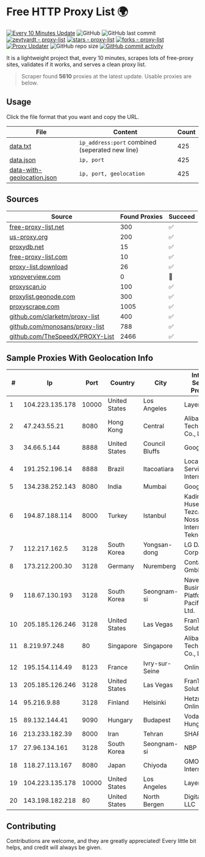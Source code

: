 
# Free HTTP Proxy List 🌍

[![Every 10 Minutes Update](https://github.com/mertguvencli/http-proxy-list/actions/workflows/main.yml/badge.svg?branch=main)](https://github.com/mertguvencli/http-proxy-list/actions/workflows/main.yml)
![GitHub](https://img.shields.io/github/license/mertguvencli/http-proxy-list)
![GitHub last commit](https://img.shields.io/github/last-commit/mertguvencli/http-proxy-list)
[![zevtyardt - proxy-list](https://img.shields.io/static/v1?label=zevtyardt&message=proxy-list&color=blue&logo=github)](https://github.com/zevtyardt/proxy-list "Go to GitHub repo")
[![stars - proxy-list](https://img.shields.io/github/stars/zevtyardt/proxy-list?style=social)](https://github.com/zevtyardt/proxy-list)
[![forks - proxy-list](https://img.shields.io/github/forks/zevtyardt/proxy-list?style=social)](https://github.com/zevtyardt/proxy-list)
[![Proxy Updater](https://github.com/zevtyardt/proxy-list/workflows/Proxy%20Updater/badge.svg)](https://github.com/zevtyardt/proxy-list/actions?query=workflow:"Proxy+Updater")
![GitHub repo size](https://img.shields.io/github/repo-size/zevtyardt/proxy-list)
[![GitHub commit activity](https://img.shields.io/github/commit-activity/m/zevtyardt/proxy-list?logo=commits)](https://github.com/zevtyardt/proxy-list/commits/main)

It is a lightweight project that, every 10 minutes, scrapes lots of free-proxy sites, validates if it works, and serves a clean proxy list.

> Scraper found **5610** proxies at the latest update. Usable proxies are below.

## Usage

Click the file format that you want and copy the URL.

|File|Content|Count|
|----|-------|-----|
|[data.txt](https://raw.githubusercontent.com/mertguvencli/http-proxy-list/main/proxy-list/data.txt)|`ip_address:port` combined (seperated new line)|425|
|[data.json](https://raw.githubusercontent.com/mertguvencli/http-proxy-list/main/proxy-list/data.json)|`ip, port`|425|
|[data-with-geolocation.json](https://raw.githubusercontent.com/mertguvencli/http-proxy-list/main/proxy-list/data-with-geolocation.json)|`ip, port, geolocation`|425|

## Sources

|Source|Found Proxies|Succeed|
|------|-------------|-------|
|[free-proxy-list.net](https://free-proxy-list.net)|300|✅|
|[us-proxy.org](https://www.us-proxy.org)|200|✅|
|[proxydb.net](http://proxydb.net)|15|✅|
|[free-proxy-list.com](https://free-proxy-list.com/?page=&port=&type%5B%5D=http&type%5B%5D=https&up_time=0&search=Search)|10|✅|
|[proxy-list.download](https://www.proxy-list.download/HTTP)|26|✅|
|[vpnoverview.com](https://vpnoverview.com/privacy/anonymous-browsing/free-proxy-servers)|0|🚫|
|[proxyscan.io](https://www.proxyscan.io)|100|✅|
|[proxylist.geonode.com](https://proxylist.geonode.com/api/proxy-list?limit=300&page=1&sort_by=lastChecked&sort_type=desc&protocols=http,https)|300|✅|
|[proxyscrape.com](https://api.proxyscrape.com/v2/?request=displayproxies&protocol=http&timeout=10000&country=all&ssl=all&anonymity=all)|1005|✅|
|[github.com/clarketm/proxy-list](https://raw.githubusercontent.com/clarketm/proxy-list/master/proxy-list-raw.txt)|400|✅|
|[github.com/monosans/proxy-list](https://raw.githubusercontent.com/monosans/proxy-list/main/proxies/http.txt)|788|✅|
|[github.com/TheSpeedX/PROXY-List](https://raw.githubusercontent.com/TheSpeedX/PROXY-List/master/http.txt)|2466|✅|


## Sample Proxies With Geolocation Info

|#|Ip|Port|Country|City|Internet Service Provider|
|-|--|----|-------|----|-------------------------|
|1|104.223.135.178|10000|United States|Los Angeles|LayerHost|
|2|47.243.55.21|8080|Hong Kong|Central|Alibaba (US) Technology Co., Ltd.|
|3|34.66.5.144|8888|United States|Council Bluffs|Google LLC|
|4|191.252.196.14|8888|Brazil|Itacoatiara|Locaweb Serviços de Internet S/A|
|5|134.238.252.143|8080|India|Mumbai|Google LLC|
|6|194.87.188.114|8000|Turkey|Istanbul|Kadir Huseyin Tezcan Nosspeed Internet Teknolojileri|
|7|112.217.162.5|3128|South Korea|Yongsan-dong|LG DACOM Corporation|
|8|173.212.200.30|3128|Germany|Nuremberg|Contabo GmbH|
|9|118.67.130.193|3128|South Korea|Seongnam-si|Naver Business Platform Asia Pacific Pte. Ltd.|
|10|205.185.126.246|3128|United States|Las Vegas|FranTech Solutions|
|11|8.219.97.248|80|Singapore|Singapore|Alibaba (US) Technology Co., Ltd.|
|12|195.154.114.49|8123|France|Ivry-sur-Seine|Online S.A.S.|
|13|205.185.126.246|3128|United States|Las Vegas|FranTech Solutions|
|14|95.216.9.88|3128|Finland|Helsinki|Hetzner Online GmbH|
|15|89.132.144.41|9090|Hungary|Budapest|Vodafone Hungary Ltd.|
|16|213.233.182.39|8000|Iran|Tehran|SHARIF-EDU|
|17|27.96.134.161|3128|South Korea|Seongnam-si|NBP|
|18|118.27.113.167|8080|Japan|Chiyoda|GMO Internet, Inc.|
|19|104.223.135.178|10000|United States|Los Angeles|LayerHost|
|20|143.198.182.218|80|United States|North Bergen|DigitalOcean, LLC|



## Contributing

Contributions are welcome, and they are greatly appreciated! Every
little bit helps, and credit will always be given.

